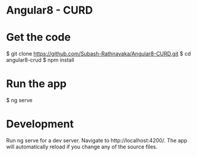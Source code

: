 # Angular8 - CURD 

# Get the code

$ git clone https://github.com/Subash-Rathnayaka/Angular8-CURD.git
$ cd angular8-crud
$ npm install

# Run the app

$ ng serve

# Development

Run ng serve for a dev server. Navigate to http://localhost:4200/. The app will automatically reload if you change any of the source files.



